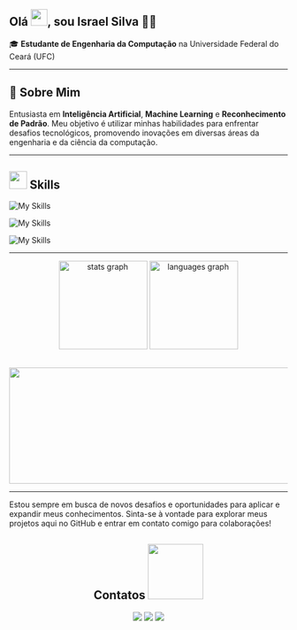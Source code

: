 
## Olá <img src="https://raw.githubusercontent.com/israelsilvap/israelsilvap/main/hi.gif"  height="30px">, sou Israel Silva 🧑‍💻
🎓 **Estudante de Engenharia da Computação** na Universidade Federal do Ceará (UFC)

---
## 🔬 Sobre Mim

Entusiasta em **Inteligência Artificial**, **Machine Learning** e **Reconhecimento de Padrão**. Meu objetivo é utilizar minhas habilidades para enfrentar desafios tecnológicos, promovendo inovações em diversas áreas da engenharia e da ciência da computação.

---
## <img src = "https://media2.giphy.com/media/QssGEmpkyEOhBCb7e1/giphy.gif?cid=ecf05e47a0n3gi1bfqntqmob8g9aid1oyj2wr3ds3mg700bl&rid=giphy.gif" width = 32px> Skills

![My Skills](https://go-skill-icons.vercel.app/api/icons?i=matlab,python)

![My Skills](https://go-skill-icons.vercel.app/api/icons?i=sklearn,opencv,pytorch,tensorflow)

![My Skills](https://go-skill-icons.vercel.app/api/icons?i=numpy,pandas,matplotlib,seaborn)

---
<div align = 'center'>
  <img src="https://github-readme-stats.vercel.app/api?username=israelsilvap&hide_title=false&hide_rank=false&show_icons=true&include_all_commits=true&count_private=true&disable_animations=false&theme=prussian&locale=en&hide_border=true&order=1" height=160px alt="stats graph"  />
  <img src="https://github-readme-stats.vercel.app/api/top-langs?username=israelsilvap&locale=en&hide_title=false&layout=compact&card_width=320&langs_count=5&theme=prussian&hide_border=true&order=2" height=160px alt="languages graph"  />
  
</div>

##
<div align = 'center'> 
  <img href="https://github.com/israelsilvap/" height=210px width=700px src="https://github-profile-summary-cards.vercel.app/api/cards/profile-details?username=israelsilvap&theme=prussian" />
</div>  

---
Estou sempre em busca de novos desafios e oportunidades para aplicar e expandir meus conhecimentos. Sinta-se à vontade para explorar meus projetos aqui no GitHub e entrar em contato comigo para colaborações!
<div align = 'center'> 
  <h2>Contatos <img src='https://raw.githubusercontent.com/ShahriarShafin/ShahriarShafin/main/Assets/handshake.gif' width="100px"> </h2>
  <div>
    <a href = "https://www.instagram.com/israel.sp3/"><img src="https://img.shields.io/badge/Instagram-E4405F?style=for-the-badge&logo=instagram&logoColor=white"></a>
    <a href = "mailto:israelsylva@alu.ufc.br"><img src="https://img.shields.io/badge/Gmail-D14836?style=for-the-badge&logo=gmail&logoColor=white"></a>
    <a href = "https://www.linkedin.com/in/israel-silva-4373bb202/"><img src="https://img.shields.io/badge/LinkedIn-0077B5?style=for-the-badge&logo=linkedin&logoColor=white"></a>
  </div>
</div> 
